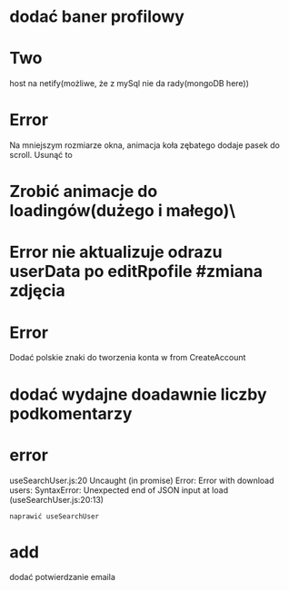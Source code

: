 # dodać baner profilowy

# Two

host na netify(możliwe, że z mySql nie da rady(mongoDB here))

# Error

Na mniejszym rozmiarze okna, animacja koła zębatego dodaje pasek do scroll. Usunąć to

# Zrobić animacje do loadingów(dużego i małego)\

# Error nie aktualizuje odrazu userData po editRpofile #zmiana zdjęcia

# Error

Dodać polskie znaki do tworzenia konta w from CreateAccount

# dodać wydajne doadawnie liczby podkomentarzy

# error

useSearchUser.js:20 Uncaught (in promise) Error: Error with download users: SyntaxError: Unexpected end of JSON input
at load (useSearchUser.js:20:13)

    naprawić useSearchUser

# add

dodać potwierdzanie emaila
